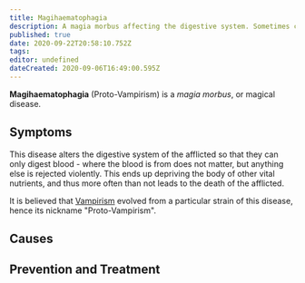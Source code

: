 ```yaml
---
title: Magihaematophagia
description: A magia morbus affecting the digestive system. Sometimes called "Proto-Vampirism".
published: true
date: 2020-09-22T20:58:10.752Z
tags: 
editor: undefined
dateCreated: 2020-09-06T16:49:00.595Z
---
```


**Magihaematophagia** (Proto-Vampirism) is a *magia morbus*, or magical disease. 

## Symptoms

This disease alters the digestive system of the afflicted so that they can only digest blood - where the blood is from does not matter, but anything else is rejected violently.  This ends up depriving the body of other vital nutrients, and thus more often than not leads to the death of the afflicted. 

It is believed that [Vampirism](/conditions/vampirism) evolved from a particular strain of this disease, hence its nickname "Proto-Vampirism".

## Causes

## Prevention and Treatment
